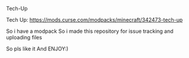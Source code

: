 Tech-Up

Tech Up: https://mods.curse.com/modpacks/minecraft/342473-tech-up

So i have a modpack
So i made this repository for issue tracking and uploading files

So pls like it
And ENJOY:)
